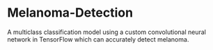 # Melanoma-Detection
 A multiclass classification model using a custom convolutional neural network in TensorFlow which can accurately detect melanoma.    
